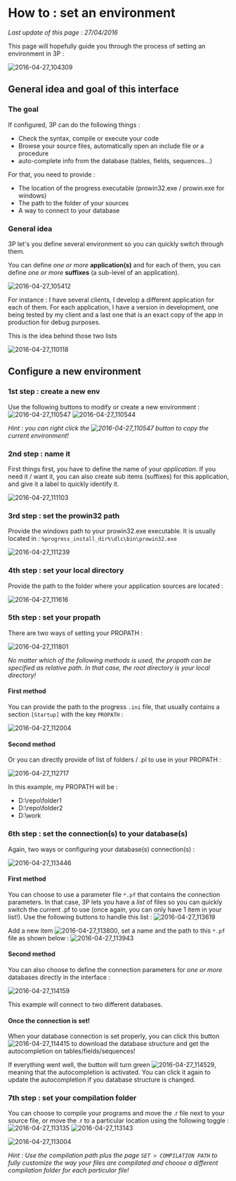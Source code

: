 # How to : set an environment #

*Last update of this page : 27/04/2016*

This page will hopefully guide you through the process of setting an environment in 3P :

![2016-04-27_104309](https://raw.githubusercontent.com/jcaillon/3P/gh-pages/content_images/db458bbe-0c64-11e6-8526-f8f4df172aa6.png)

## General idea and goal of this interface ##

### The goal ###

If configured, 3P can do the following things :

- Check the syntax, compile or execute your code
- Browse your source files, automatically open an include file or a procedure
- auto-complete info from the database (tables, fields, sequences...)

For that, you need to provide :

- The location of the progress executable (prowin32.exe / prowin.exe for windows)
- The path to the folder of your sources
- A way to connect to your database

### General idea ###

3P let's you define several environment so you can quickly switch through them.

You can define *one or more* **application(s)** and for each of them, you can define *one or more* **suffixes** (a sub-level of an application).

![2016-04-27_105412](https://raw.githubusercontent.com/jcaillon/3P/gh-pages/content_images/67c1c01a-0c67-11e6-9a5c-17fd9a2dada6.png)

For instance :
I have several clients, I develop a different application for each of them.
For each application, I have a version in development, one being tested by my client and a last one that is an exact copy of the app in production for debug purposes.

This is the idea behind those two lists

![2016-04-27_110118](https://raw.githubusercontent.com/jcaillon/3P/gh-pages/content_images/76a2c854-0c67-11e6-9226-07565977a2f4.png)

## Configure a new environment ##

### 1st step : create a new env ###

Use the following buttons to modify or create a new environment : ![2016-04-27_110547](https://raw.githubusercontent.com/jcaillon/3P/gh-pages/content_images/03e2fbee-0c68-11e6-85bd-933b7fa03b35.png) ![2016-04-27_110544](https://raw.githubusercontent.com/jcaillon/3P/gh-pages/content_images/03dea62a-0c68-11e6-9441-fedf09950b85.png)

*Hint : you can right click the ![2016-04-27_110547](https://raw.githubusercontent.com/jcaillon/3P/gh-pages/content_images/03e2fbee-0c68-11e6-85bd-933b7fa03b35.png) button to copy the current environment!*

### 2nd step : name it ###

First things first, you have to define the name of your *application*. If you need it / want it, you can also create sub items (suffixes) for this application, and give it a label to quickly identify it.

![2016-04-27_111103](https://raw.githubusercontent.com/jcaillon/3P/gh-pages/content_images/bdb0fd3c-0c68-11e6-93a7-063468ca39d1.png)

### 3rd step : set the prowin32 path ###

Provide the windows path to your prowin32.exe executable. It is usually located in : `%progress_install_dir%\dlc\bin\prowin32.exe`

![2016-04-27_111239](https://raw.githubusercontent.com/jcaillon/3P/gh-pages/content_images/f89ca374-0c68-11e6-9014-ff62f5f75fef.png)

### 4th step : set your local directory ###

Provide the path to the folder where your application sources are located :

![2016-04-27_111616](https://raw.githubusercontent.com/jcaillon/3P/gh-pages/content_images/7904c7c6-0c69-11e6-8133-fc6ce853a459.png)

### 5th step : set your propath ###

There are two ways of setting your PROPATH :

![2016-04-27_111801](https://raw.githubusercontent.com/jcaillon/3P/gh-pages/content_images/b9716f62-0c69-11e6-8977-c3b1854fae6b.png)

*No matter which of the following methods is used, the propath can be specified as relative path. In that case, the root directory is your local directory!*

#### First method ####

You can provide the path to the progress `.ini` file, that usually contains a section `[Startup]` with the key `PROPATH` :

![2016-04-27_112004](https://raw.githubusercontent.com/jcaillon/3P/gh-pages/content_images/0145f7fe-0c6a-11e6-9e01-8fe15cc2d2bf.png)

#### Second method ####

Or you can directly provide of list of folders / .pl to use in your PROPATH :

![2016-04-27_112717](https://raw.githubusercontent.com/jcaillon/3P/gh-pages/content_images/066fd730-0c6b-11e6-8b9d-d8592527aefd.png)

In this example, my PROPATH will be :

- D:\repo\folder1
- D:\repo\folder2
- D:\work

### 6th step : set the connection(s) to your database(s) ###

Again, two ways or configuring your database(s) connection(s) :

![2016-04-27_113446](https://raw.githubusercontent.com/jcaillon/3P/gh-pages/content_images/114a4a54-0c6c-11e6-86c8-3e7eaa73047b.png)

#### First method ####

You can choose to use a parameter file `*.pf` that contains the connection parameters.
In that case, 3P lets you have a *list* of files so you can quickly switch the current .pf to use (once again, you can only have 1 item in your list!). Use the following buttons to handle this list : ![2016-04-27_113619](https://raw.githubusercontent.com/jcaillon/3P/gh-pages/content_images/47624092-0c6c-11e6-8619-44262232c874.png) 

Add a new item ![2016-04-27_113800](https://raw.githubusercontent.com/jcaillon/3P/gh-pages/content_images/823c5694-0c6c-11e6-813a-83f9f296ab96.png), set a name and the path to this `*.pf` file as shown below : 
![2016-04-27_113943](https://raw.githubusercontent.com/jcaillon/3P/gh-pages/content_images/c19d5626-0c6c-11e6-8716-94c0866f28f9.png)

#### Second method ####

You can also choose to define the connection parameters for *one or more* databases directly in the interface :

![2016-04-27_114159](https://raw.githubusercontent.com/jcaillon/3P/gh-pages/content_images/2fe8d6dc-0c6d-11e6-9302-baf211ef1efe.png)

This example will connect to two different databases.

#### Once the connection is set! ####

When your database connection is set properly, you can click this button ![2016-04-27_114415](https://raw.githubusercontent.com/jcaillon/3P/gh-pages/content_images/61b7fdd2-0c6d-11e6-904f-f0bed498be02.png) to download the database structure and get the autocompletion on tables/fields/sequences!

If everything went well, the button will turn green ![2016-04-27_114529](https://raw.githubusercontent.com/jcaillon/3P/gh-pages/content_images/99998860-0c6d-11e6-9e8d-c9ff02151c3a.png), meaning that the autocompletion is activated. You can click it again to update the autocompletion if you database structure is changed.


### 7th step : set your compilation folder ###

You can choose to compile your programs and move the .r file next to your source file, or move the .r to a particular location using the following toggle :
![2016-04-27_113135](https://raw.githubusercontent.com/jcaillon/3P/gh-pages/content_images/a28390ee-0c6b-11e6-811e-4654f48b906d.png) ![2016-04-27_113143](https://raw.githubusercontent.com/jcaillon/3P/gh-pages/content_images/a2856108-0c6b-11e6-99b8-dfba15082b98.png)

![2016-04-27_113004](https://raw.githubusercontent.com/jcaillon/3P/gh-pages/content_images/690c9ef0-0c6b-11e6-9a9f-07697b2cb304.png)

*Hint : Use the compilation path plus the page `SET > COMPILATION PATH` to fully customize the way your files are compilated and choose a different compilation folder for each particular file!*


